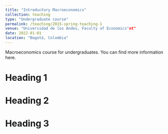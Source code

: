 ```yaml
---
title: "Introductory Macroeconomics"
collection: teaching
type: "Undergraduate course"
permalink: /teaching/2015-spring-teaching-1
venue: "Universidad de los Andes, Faculty of Economics"nt"
date: 2022-01-01
location: "Bogotá, Colombia"
---
```


Macroeconomics course for undergraduates. You can find more information here.

Heading 1
======

Heading 2
======

Heading 3
======
